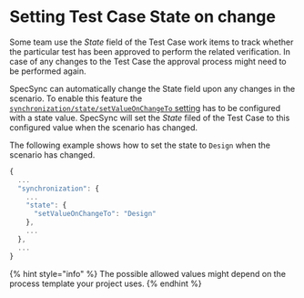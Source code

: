 # Setting Test Case State on change

Some team use the _State_ field of the Test Case work items to track whether the particular test has been approved to perform the related verification. In case of any changes to the Test Case the approval process might need to be performed again. 

SpecSync can automatically change the State field upon any changes in the scenario. To enable this feature the [`synchronization/state/setValueOnChangeTo` setting](../../reference/configuration/configuration-synchronization/configuration-synchronization-state.md) has to be configured with a state value. SpecSync will set the _State_ filed of the Test Case to this configured value when the scenario has changed.

The following example shows how to set the state to `Design` when the scenario has changed.

```javascript
{
  ...
  "synchronization": {
    ...
    "state": {
      "setValueOnChangeTo": "Design"
    },
    ...
  },
  ...
}
```

{% hint style="info" %}
The possible allowed values might depend on the process template your project uses.
{% endhint %}

